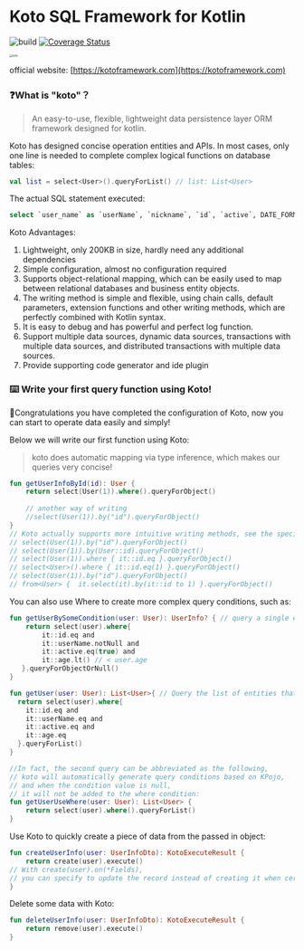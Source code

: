 Koto SQL Framework for Kotlin
=============================

![build](https://github.com/mybatis/mybatis-3/workflows/Java%20CI/badge.svg)
[![Coverage Status](https://coveralls.io/repos/mybatis/mybatis-3/badge.svg?branch=master&service=github)](https://coveralls.io/github/mybatis/mybatis-3?branch=master)

<img src="https://cdn.leinbo.com/assets/images/koto-logo.png" alt="koto" style="zoom: 33%;" />

official website: [https://kotoframework.com](https://kotoframework.com)
### ❓What is "koto"？

> An easy-to-use, flexible, lightweight data persistence layer ORM framework designed for kotlin.
>

Koto has designed concise operation entities and APIs. In most cases, only one line is needed to complete complex logical functions on database tables:

```kotlin
val list = select<User>().queryForList() // list: List<User>
```

The actual SQL statement executed:

```sql
select `user_name` as `userName`, `nickname`, `id`, `active`, DATE_FORMAT(`create_time`, '%Y-%m-%d %H:%i:%s') as `createTime`, DATE_FORMAT(`update_time`, '%Y-%m-%d %H:%i:%s') as `updateTime` from user
```

Koto Advantages:

1. Lightweight, only 200KB in size, hardly need any additional dependencies
2. Simple configuration, almost no configuration required
3. Supports object-relational mapping, which can be easily used to map between relational databases and business entity objects.
4. The writing method is simple and flexible, using chain calls, default parameters, extension functions and other writing methods, which are perfectly combined with Kotlin syntax.
5. It is easy to debug and has powerful and perfect log function.
6. Support multiple data sources, dynamic data sources, transactions with multiple data sources, and distributed transactions with multiple data sources.
7. Provide supporting code generator and ide plugin

### ⌨️ Write your first query function using Koto!

🎉Congratulations you have completed the configuration of Koto, now you can start to operate data easily and simply!

Below we will write our first function using Koto:

> koto does automatic mapping via type inference, which makes our queries very concise!

```kotlin
fun getUserInfoById(id): User {
    return select(User(1)).where().queryForObject()
    
    // another way of writing
    //select(User(1)).by("id").queryForObject()
}
// Koto actually supports more intuitive writing methods, see the specific Api documentation for details
// select(User(1)).by("id").queryForObject()
// select(User(1)).by(User::id).queryForObject()
// select(User(1)).where { it::id.eq }.queryForObject()
// select<User>().where { it::id.eq(1) }.queryForObject()
// select(User(1)).by("id").queryForObject()
// from<User> {  it.select(it).by(it::id to 1) }.queryForObject()
```

You can also use Where to create more complex query conditions, such as:

```kotlin
fun getUserBySomeCondition(user: User): UserInfo? { // query a single entity
    return select(user).where{
        it::id.eq and
        it::userName.notNull and
        it::active.eq(true) and
        it::age.lt() // < user.age
   }.queryForObjectOrNull()
}

fun getUser(user: User): List<User>{ // Query the list of entities that meet the condition
  return select(user).where{
    it::id.eq and
    it::userName.eq and
    it::active.eq and
    it::age.eq
  }.queryForList()
}

//In fact, the second query can be abbreviated as the following,
// koto will automatically generate query conditions based on KPojo, 
// and when the condition value is null,
// it will not be added to the where condition:
fun getUserUseWhere(user: User): List<User> {
    return select(user).where().queryForList()
}
```

Use Koto to quickly create a piece of data from the passed in object:

```kotlin
fun createUserInfo(user: UserInfoDto): KotoExecuteResult {
    return create(user).execute()
// With create(user).on(*Fields), 
// you can specify to update the record instead of creating it when certain fields are the same
}
```

Delete some data with Koto:

```kotlin
fun deleteUserInfo(user: UserInfoDto): KotoExecuteResult {
    return remove(user).execute()
}
```
